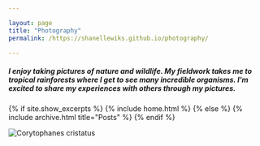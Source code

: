 ```yaml
---

layout: page
title: "Photography"
permalink: /https://shanellewiks.github.io/photography/

---
```


##### I enjoy taking pictures of nature and wildlife. My fieldwork takes me to tropical rainforests where I get to see many incredible organisms. I'm excited to share my experiences with others through my pictures.

{% if site.show_excerpts %}
  {% include home.html %}
{% else %}
  {% include archive.html title="Posts" %}
{% endif %}

![Corytophanes cristatus](/assets/Cor2.jpg)



